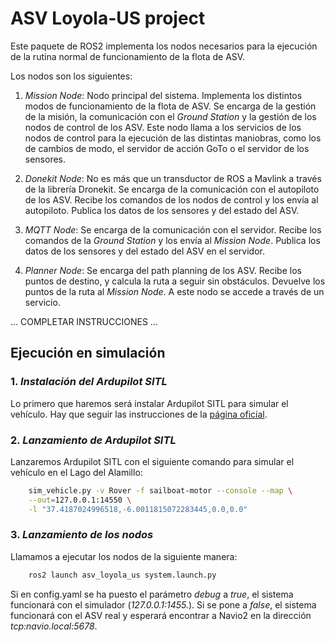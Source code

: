 # ASV Loyola-US project

Este paquete de ROS2 implementa los nodos necesarios para la ejecución de la rutina normal de funcionamiento de la flota de ASV.

Los nodos son los siguientes:

1. *Mission Node*:
    Nodo principal del sistema. Implementa los distintos modos de funcionamiento de la flota de ASV. Se encarga de la gestión de la misión, la comunicación con el *Ground Station* y la gestión de los nodos de control de los ASV. Este nodo llama a los servicios de los nodos de control para la ejecución de las distintas maniobras, como los de cambios de modo, el servidor de acción GoTo o el servidor de los sensores.

2. *Donekit Node*:
    No es más que un transductor de ROS a Mavlink a través de la librería Dronekit. Se encarga de la comunicación con el autopiloto de los ASV. Recibe los comandos de los nodos de control y los envía al autopiloto. Publica los datos de los sensores y del estado del ASV.

3. *MQTT Node*:
    Se encarga de la comunicación con el servidor. Recibe los comandos de la *Ground Station* y los envía al *Mission Node*. Publica los datos de los sensores y del estado del ASV en el servidor.

4. *Planner Node*:
    Se encarga del path planning de los ASV. Recibe los puntos de destino, y calcula la ruta a seguir sin obstáculos. Devuelve los puntos de la ruta al *Mission Node*. A este nodo se accede a través de un servicio.

... COMPLETAR INSTRUCCIONES ...

## Ejecución en simulación

### 1. *Instalación del Ardupilot SITL* 

Lo primero que haremos será instalar Ardupilot SITL para simular el vehículo. Hay que seguir las instrucciones de la [página oficial](https://ardupilot.org/dev/docs/setting-up-sitl-on-linux.html).

### 2. *Lanzamiento de Ardupilot SITL*

Lanzaremos Ardupilot SITL con el siguiente comando para simular el vehículo en el Lago del Alamillo:

```bash 
    sim_vehicle.py -v Rover -f sailboat-motor --console --map \
    --out=127.0.0.1:14550 \
    -l "37.4187024996518,-6.0011815072283445,0.0,0.0" 
```

### 3. *Lanzamiento de los nodos*

Llamamos a ejecutar los nodos de la siguiente manera:

```bash
    ros2 launch asv_loyola_us system.launch.py
```

Si en config.yaml se ha puesto el parámetro *debug* a *true*, el sistema funcionará con el simulador (*127.0.0.1:1455.*). Si se pone a *false*, el sistema funcionará con el ASV real y esperará encontrar a Navio2 en la dirección *tcp:navio.local:5678*.
